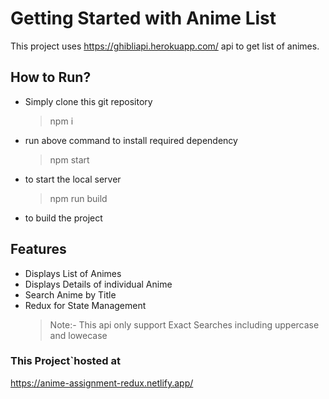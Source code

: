 # Getting Started with Anime List

This project uses https://ghibliapi.herokuapp.com/ api to get list of animes.

## How to Run?

- Simply clone this git repository

  > npm i

- run above command to install required dependency

  > npm start

- to start the local server

  > npm run build

- to build the project

## Features

- Displays List of Animes
- Displays Details of individual Anime
- Search Anime by Title
- Redux for State Management
  > Note:- This api only support Exact Searches including uppercase and lowecase

### This Project`hosted at

https://anime-assignment-redux.netlify.app/
